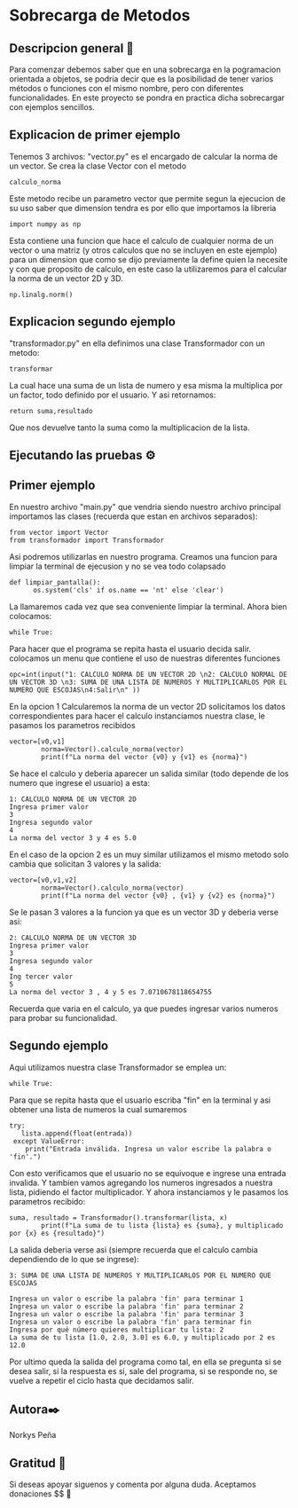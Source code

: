 # Sobrecarga de Metodos 
## Descripcion general 🚀
Para comenzar debemos saber que en una sobrecarga en la pogramacion orientada a objetos, se podria decir que es la posibilidad de tener varios métodos o funciones con el mismo nombre, pero con diferentes funcionalidades. En este proyecto se pondra en practica dicha sobrecargar con ejemplos sencillos. 
## Explicacion de primer ejemplo
Tenemos 3 archivos: "vector.py" es el encargado de calcular la norma de un vector. Se crea la clase Vector con el metodo
```
calculo_norma
```

Este metodo recibe un parametro vector que permite segun la ejecucion de su uso saber que dimension tendra es por ello que importamos la libreria
```
import numpy as np
```

Esta contiene una funcion que hace el calculo de cualquier norma de un vector o una matriz (y otros calculos que no se incluyen en este ejemplo) para un dimension que como se dijo previamente la define quien la necesite y con que proposito de calculo, en este caso la utilizaremos para el calcular la norma de un vector 2D y 3D.
```
np.linalg.norm()
```
## Explicacion segundo ejemplo
"transformador.py" en ella definimos una clase Transformador con un metodo:
```
transformar
```
La cual hace una suma de un lista de numero y esa misma la multiplica por un factor, todo definido por el usuario. Y asi retornamos:
```
return suma,resultado
```
Que nos devuelve tanto la suma como la multiplicacion de la lista. 

## Ejecutando las pruebas ⚙️
## Primer ejemplo
En nuestro archivo "main.py" que vendria siendo nuestro archivo principal 
importamos las clases (recuerda que estan en archivos separados): 
```
from vector import Vector
from transformador import Transformador
```
Asi podremos utilizarlas en nuestro programa. Creamos una funcion para limpiar la terminal de ejecusion y no se vea todo colapsado
```
def limpiar_pantalla():
      os.system('cls' if os.name == 'nt' else 'clear')
```
La llamaremos cada vez que sea conveniente limpiar la terminal. 
Ahora bien colocamos:
```
while True:
```
Para hacer que el programa se repita hasta el usuario decida salir. 
colocamos un menu que contiene el uso de nuestras diferentes funciones
```
opc=int(input("1: CALCULO NORMA DE UN VECTOR 2D \n2: CALCULO NORMAL DE UN VECTOR 3D \n3: SUMA DE UNA LISTA DE NUMEROS Y MULTIPLICARLOS POR EL NUMERO QUE ESCOJAS\n4:Salir\n" ))
```
En la opcion 1 Calcularemos la norma de un vector 2D solicitamos los datos correspondientes para hacer el calculo instanciamos nuestra clase, le pasamos los parametros recibidos 
```
vector=[v0,v1]
        norma=Vector().calculo_norma(vector)
        print(f"La norma del vector {v0} y {v1} es {norma}")

```
Se hace el calculo y deberia aparecer un salida similar (todo depende de los numero que ingrese el usuario) a esta:
```
1: CALCULO NORMA DE UN VECTOR 2D
Ingresa primer valor
3
Ingresa segundo valor
4
La norma del vector 3 y 4 es 5.0
```
En el caso de la opcion 2 es un muy similar utilizamos el mismo metodo solo cambia que solicitan 3 valores y la salida:
```
vector=[v0,v1,v2]
        norma=Vector().calculo_norma(vector)
        print(f"La norma del vector {v0} , {v1} y {v2} es {norma}")
```
Se le pasan 3 valores a la funcion ya que es un vector 3D y deberia verse asi: 
```
2: CALCULO NORMA DE UN VECTOR 3D
Ingresa primer valor
3
Ingresa segundo valor
4
Ing tercer valor
5
La norma del vector 3 , 4 y 5 es 7.0710678118654755
```
Recuerda que varia en el calculo, ya que puedes ingresar varios numeros para probar su funcionalidad. 
## Segundo ejemplo
Aqui utilizamos nuestra clase Transformador se emplea un:
```
while True:
```
Para que se repita hasta que el usuario escriba "fin" en la terminal y asi obtener una lista de numeros la cual sumaremos
```
try:
   lista.append(float(entrada))
 except ValueError:
    print("Entrada inválida. Ingresa un valor escribe la palabra o 'fin'.")
```
Con esto verificamos que el usuario no se equivoque e ingrese una entrada invalida. Y tambien vamos agregando los numeros ingresados a nuestra lista, pidiendo el factor multiplicador. 
Y ahora instanciamos y le pasamos los parametros recibido:
```
suma, resultado = Transformador().transformar(lista, x)
        print(f"La suma de tu lista {lista} es {suma}, y multiplicado por {x} es {resultado}")
```
La salida deberia verse asi (siempre recuerda que el calculo cambia dependiendo de lo que se ingrese):
```
3: SUMA DE UNA LISTA DE NUMEROS Y MULTIPLICARLOS POR EL NUMERO QUE ESCOJAS

Ingresa un valor o escribe la palabra 'fin' para terminar 1
Ingresa un valor o escribe la palabra 'fin' para terminar 2
Ingresa un valor o escribe la palabra 'fin' para terminar 3
Ingresa un valor o escribe la palabra 'fin' para terminar fin
Ingresa por qué número quieres multiplicar tu lista: 2
La suma de tu lista [1.0, 2.0, 3.0] es 6.0, y multiplicado por 2 es 12.0
```
Por ultimo queda la salida del programa como tal, en ella se pregunta si se desea salir, si la respuesta es si, sale del programa, si se responde no, se vuelve a repetir el ciclo hasta que decidamos salir. 

## Autora✒️
Norkys Peña 
## Gratitud 🎁
Si deseas apoyar siguenos y comenta por alguna duda. 
Aceptamos donaciones $$ 🤑
